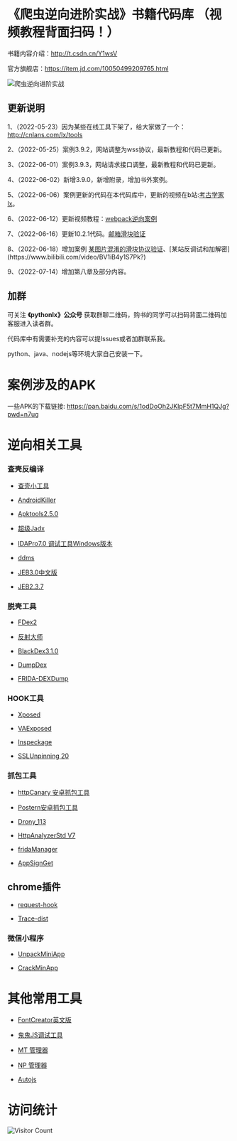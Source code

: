 
# 《爬虫逆向进阶实战》书籍代码库 （视频教程背面扫码！）

书籍内容介绍：http://t.csdn.cn/Y1wsV    

官方旗舰店：https://item.jd.com/10050499209765.html

![爬虫逆向进阶实战](https://img-blog.csdnimg.cn/de25338bca1f45cebfe0acf8a81d1438.png?)


## 更新说明

1、（2022-05-23）因为某些在线工具下架了，给大家做了一个：http://cnlans.com/lx/tools

2、（2022-05-25）案例3.9.2，网站调整为wss协议，最新教程和代码已更新。

3、（2022-06-01）案例3.9.3，网站请求接口调整，最新教程和代码已更新。

4、（2022-06-02）新增3.9.0，新增附录，增加书外案例。

5、（2022-06-06）案例更新的代码在本代码库中，更新的视频在b站:[考古学家lx](https://space.bilibili.com/390499740)。

6、（2022-06-12）更新视频教程：[webpack逆向案例](https://www.bilibili.com/video/BV1QS4y1i7vp?spm_id_from=333.999.0.0)
  
7、（2022-06-16）更新10.2.1代码。[邮箱滑块验证](https://www.bilibili.com/video/BV1ZB4y1W7nS)

8、（2022-06-18）增加案例 [某图片混淆的滑块协议验证](https://www.bilibili.com/video/BV16L4y1N7kk?)、[某站反调试和加解密](https://www.bilibili.com/video/BV1iB4y1S7Pk?)

9、（2022-07-14）增加第八章及部分内容。

## 加群

可关注 **《pythonlx》公众号** 获取群聊二维码，购书的同学可以扫码背面二维码加客服进入读者群。

代码库中有需要补充的内容可以提Issues或者加群联系我。

python、java、nodejs等环境大家自己安装一下。



# 案例涉及的APK

一些APK的下载链接: https://pan.baidu.com/s/1odDoOh2JKlpF5t7MmH1QJg?pwd=n7ug 

# 逆向相关工具

### 查壳反编译

- [查壳小工具](https://pan.baidu.com/s/1s1BoElAyQCnPaxb2T3QpEw?pwd=tmbs) 

- [AndroidKiller](https://down.52pojie.cn/Tools/Android_Tools/) 

- [Apktools2.5.0](https://pan.baidu.com/s/12qB4N_2Fg-IsTB2BcQuiDw?pwd=gjqs) 

- [超级Jadx](https://pan.baidu.com/s/1SHsJGfnGJJmcPfgcC_lnYA?pwd=9999)

- [IDAPro7.0 调试工具Windows版本](https://pan.baidu.com/s/1_-PorRCwHDMpmUI1t_cKcQ?pwd=t39m)

- [ddms](https://pan.baidu.com/s/1wdsZvTA-fAZ12o53Exw80A?pwd=wk3d)

- [JEB3.0中文版](https://pan.baidu.com/s/1kCjw8dP9tq7kLBWkublHag?pwd=k2s4)

- [JEB2.3.7](https://pan.baidu.com/s/1HgyyEomL72jLWY1XMtHv8g?pwd=zpha)

### 脱壳工具

- [FDex2](https://pan.baidu.com/s/1e0zcp1IzA-u7UC-A3gaj8g?pwd=yds2)

- [反射大师](https://pan.baidu.com/s/170oS04qoFdd-Btu9DanHfg?pwd=an39) 

- [BlackDex3.1.0](https://pan.baidu.com/s/18gijmyy5dgUCbwi-hnqtpg?pwd=433u) 

- [DumpDex](https://github.com/WrBug/dumpDex)

- [FRIDA-DEXDump](https://github.com/hluwa/FRIDA-DEXDump)

### HOOK工具

- [Xposed](https://pan.baidu.com/s/15WnJD8qj9UzSss55DWLNfA?pwd=7sgb)

- [VAExposed](https://pan.baidu.com/s/1fd0r2fy4mm4jUArGE4MZvA?pwd=mu9q)

- [Inspeckage](https://pan.baidu.com/s/1WfnVM7hKE76jNpQc3FnKWg?pwd=pvcs)

- [SSLUnpinning 20](https://pan.baidu.com/s/1EZuv-JK0a-TLHhw4v6SkvQ?pwd=dsfj)  


### 抓包工具

- [httpCanary 安卓抓包工具](https://pan.baidu.com/s/1mdHHaXulnsM6Zxf335yMHA?pwd=tfhx)

- [Postern安卓抓包工具](https://pan.baidu.com/s/1A-2kIVnYSxpgHqiDn4mqnw?pwd=1e5k)  

- [Drony_113](https://pan.baidu.com/s/14d6ezZXRWDQayL73d2E8gw?pwd=tyk7)  

- [HttpAnalyzerStd V7](https://pan.baidu.com/s/1p3ThL5yqqc5XwTrDdmmGCg?pwd=x9hg)

- [fridaManager](https://pan.baidu.com/s/1u_P2P_kd_H2n2SYTaLB0hA?pwd=jovi)

- [AppSignGet](https://pan.baidu.com/s/1_j2QTVFD6qHP3FKp_FVeCw?pwd=6qmu)


## chrome插件
- [request-hook](https://pan.baidu.com/s/1OmMiE4rJrTNwarw3EJbz0A?pwd=thyl)

- [Trace-dist](https://github.com/L018/Trace)



### 微信小程序

- [UnpackMiniApp](https://pan.baidu.com/s/1dwUehOAnPka9eHjXN6Y-Lg?pwd=unp7)

- [CrackMinApp](https://github.com/Cherrison/CrackMinApp)




# 其他常用工具

- [FontCreator英文版](https://pan.baidu.com/s/1Ek34ePZpJYTkmiCuKsqIMQ?pwd=hnku)

- [鬼鬼JS调试工具](https://pan.baidu.com/s/1hjdgx3DOTJMp0wtYGAa67A?pwd=1s67)

- [MT 管理器](https://pan.baidu.com/s/1AfBDHVvini4bweDOD9GoIw?pwd=9999)

- [NP 管理器](https://pan.baidu.com/s/1X5g8loORq_WS0HLqeasLbg?pwd=9jk7)

- [Autojs](https://pan.baidu.com/s/1bbjFWMjFU5m2RupRyIZcGw?pwd=4ikp)


# 访问统计

![Visitor Count](https://profile-counter.glitch.me/lixi5338619/count.svg)
